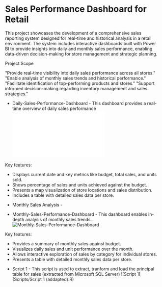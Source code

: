 # Sales Performance Dashboard for Retail

This project showcases the development of a comprehensive sales reporting system designed for real-time and historical analysis in a retail environment. The system includes interactive dashboards built with Power BI to provide insights into daily and monthly sales performance, enabling data-driven decision-making for store management and strategic planning.

Project Scope

"Provide real-time visibility into daily sales performance across all stores."
"Enable analysis of monthly sales trends and historical performance."
"Facilitate identification of top-performing products and stores."
"Support informed decision-making regarding inventory management and sales strategies."

 - Daily-Sales-Performance-Dashboard -
This dashboard provides a real-time overview of daily sales performance
![Daily-Sales-Performance-Dashboard](Documents/Daily-Sales-Performance-Dashboard.pdf)

Key features:

* Displays current date and key metrics like budget, total sales, and units sold.
* Shows percentage of sales and units achieved against the budget.
* Presents a map visualization of store locations and sales distribution.
* Includes a table with detailed sales data per store.

- Monthly Sales Analysis -

 - Monthly-Sales-Performance-Dashboard -
This dashboard enables in-depth analysis of monthly sales trends.
![Monthly-Sales-Performance-Dashboard](Documents/Monthly-Sales-Performance-Dashboard.pd)

Key features:

* Provides a summary of monthly sales against budget.
* Visualizes daily sales and unit performance over the month.
* Allows interactive exploration of sales by category for individual stores.
* Presents a table with detailed monthly sales data per store.

 - Script 1 -
This script is used to extract, tranform and load the principal table for sales (extracted from Microsoft SQL Server)
![Script 1](Scripts/Script 1 (addapted).R)
